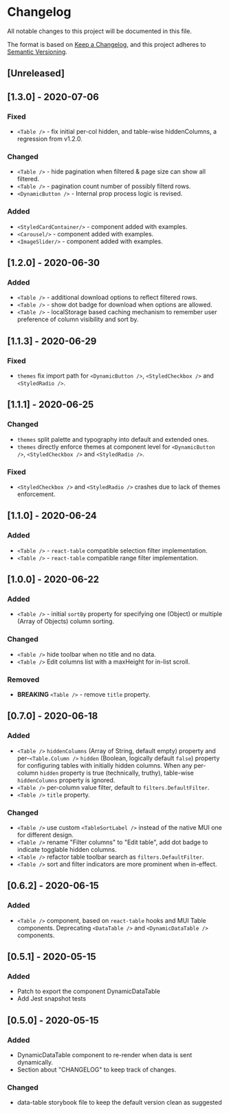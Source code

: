 # Changelog
All notable changes to this project will be documented in this file.

The format is based on [Keep a Changelog](https://keepachangelog.com/en/1.0.0/),
and this project adheres to [Semantic Versioning](https://semver.org/spec/v2.0.0.html).

## [Unreleased]

## [1.3.0] - 2020-07-06
### Fixed
- `<Table />` - fix initial per-col hidden, and table-wise hiddenColumns, a regression from v1.2.0.

### Changed
- `<Table />` - hide pagination when filtered & page size can show all filtered.
- `<Table />` - pagination count number of possibly filterd rows.
- `<DynamicButton />` - Internal prop process logic is revised.

### Added
- `<StyledCardContainer/>` - component added with examples.
- `<Carousel/>` - component added with examples.
- `<ImageSlider/>` - component added with examples.

## [1.2.0] - 2020-06-30
### Added
- `<Table />` - additional download options to reflect filtered rows.
- `<Table />` - show dot badge for download when options are allowed.
- `<Table />` - localStorage based caching mechanism to remember user preference of column visibility and sort by.

## [1.1.3] - 2020-06-29
### Fixed
- `themes` fix import path for `<DynamicButton />`, `<StyledCheckbox />` and `<StyledRadio />`.

## [1.1.1] - 2020-06-25
### Changed
- `themes` split palette and typography into default and extended ones.
- `themes` directly enforce themes at component level for `<DynamicButton />`, `<StyledCheckbox />` and `<StyledRadio />`.

### Fixed
- `<StyledCheckbox />` and `<StyledRadio />` crashes due to lack of themes enforcement.

## [1.1.0] - 2020-06-24
### Added
- `<Table />` - `react-table` compatible selection filter implementation.
- `<Table />` - `react-table` compatible range filter implementation.

## [1.0.0] - 2020-06-22
### Added
- `<Table />` - initial `sortBy` property for specifying one (Object) or multiple (Array of Objects) column sorting.

### Changed
- `<Table />` hide toolbar when no title and no data.
- `<Table />` Edit columns list with a maxHeight for in-list scroll.

### Removed
- **BREAKING** `<Table />` - remove `title` property.

## [0.7.0] - 2020-06-18
### Added
- `<Table />` `hiddenColumns` (Array of String, default empty) property and per-`<Table.Column />` `hidden` (Boolean, logically default `false`) property for configuring tables with initially hidden columns. When any per-column `hidden` property is true (technically, truthy), table-wise `hiddenColumns` property is ignored.
- `<Table />` per-column value filter, default to `filters.DefaultFilter`.
- `<Table />` `title` property.

### Changed
- `<Table />` use custom `<TableSortLabel />` instead of the native MUI one for different design.
- `<Table />` rename "Filter columns" to "Edit table", add dot badge to indicate togglable hidden columns.
- `<Table />` refactor table toolbar search as `filters.DefaultFilter`.
- `<Table />` sort and filter indicators are more prominent when in-effect.

## [0.6.2] - 2020-06-15
### Added
- `<Table />` component, based on `react-table` hooks and MUI Table components. Deprecating `<DataTable />` and `<DynamicDataTable />` components.

## [0.5.1] - 2020-05-15
### Added
- Patch to export the component DynamicDataTable
- Add Jest snapshot tests

## [0.5.0] - 2020-05-15
### Added
- DynamicDataTable component to re-render when data is sent dynamically.
- Section about "CHANGELOG" to keep track of changes.

### Changed
- data-table storybook file to keep the default version clean as suggested
